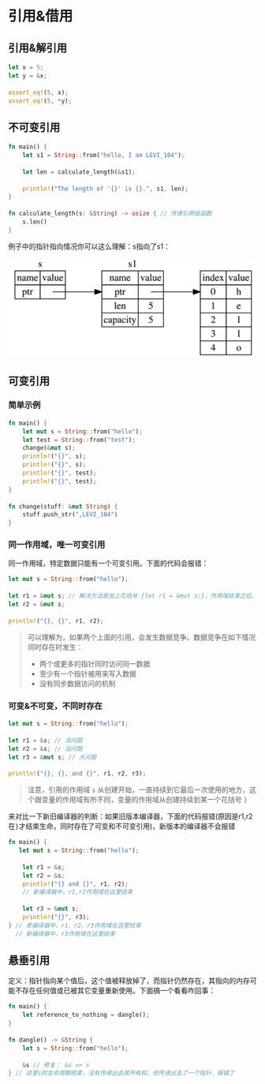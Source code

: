 # 引用&借用

## 引用&解引用

```rust
let x = 5;
let y = &x;

assert_eq!(5, x);
assert_eq!(5, *y);
```

## 不可变引用

```rust
fn main() { 
    let s1 = String::from("hello, I am LEVI_104");

    let len = calculate_length(&s1);

    println!("The length of '{}' is {}.", s1, len);
}

fn calculate_length(s: &String) -> usize { // 传递引用给函数
    s.len()
}
```

例子中的指针指向情况你可以这么理解：s指向了s1：

![image-20240321234249208](README/image-20240321234249208.png)

## 可变引用

### 简单示例

```rust
fn main() {
    let mut s = String::from("hello");
    let test = String::from("test");
    change(&mut s);
    println!("{}", s);
    println!("{}", s);
    println!("{}", test);
    println!("{}", test);
}

fn change(stuff: &mut String) {
    stuff.push_str(",LEVI_104")
}
```

### 同一作用域，唯一可变引用

同一作用域，特定数据只能有一个可变引用。下面的代码会报错：

```rust
let mut s = String::from("hello");

let r1 = &mut s; // 解决方法是加上花括号 {let r1 = &mut s;}，作用域结束之后，r1的引用就消失了
let r2 = &mut s; 

println!("{}, {}", r1, r2);
```

> 可以理解为，如果两个上面的引用，会发生数据竞争。数据竞争在如下情况同时存在时发生：
>
> - 两个或更多的指针同时访问同一数据
> - 至少有一个指针被用来写入数据
> - 没有同步数据访问的机制

### 可变&不可变，不同时存在

```rust
let mut s = String::from("hello");

let r1 = &s; // 没问题
let r2 = &s; // 没问题
let r3 = &mut s; // 大问题

println!("{}, {}, and {}", r1, r2, r3);
```

> 注意，引用的作用域 `s` 从创建开始，一直持续到它最后一次使用的地方，这个跟变量的作用域有所不同，变量的作用域从创建持续到某一个花括号 `}`

来对比一下新旧编译器的判断：如果旧版本编译器，下面的代码报错(原因是r1,r2在`}`才结束生命，同时存在了可变和不可变引用)，新版本的编译器不会报错

```rust
fn main() {
   let mut s = String::from("hello");

    let r1 = &s;
    let r2 = &s;
    println!("{} and {}", r1, r2);
    // 新编译器中，r1,r2作用域在这里结束

    let r3 = &mut s;
    println!("{}", r3);
} // 老编译器中，r1、r2、r3作用域在这里结束
  // 新编译器中，r3作用域在这里结束
```

## 悬垂引用

定义：指针指向某个值后，这个值被释放掉了，而指针仍然存在，其指向的内存可能不存在任何值或已被其它变量重新使用。下面搞一个看看咋回事：

```rust
fn main() {
    let reference_to_nothing = dangle();
}

fn dangle() -> &String {
    let s = String::from("hello");

    &s // 修复： &s => s
} // 这里s的生命周期结束，没有传递出去其所有权。但传递出去了一个指针，报错了
```



